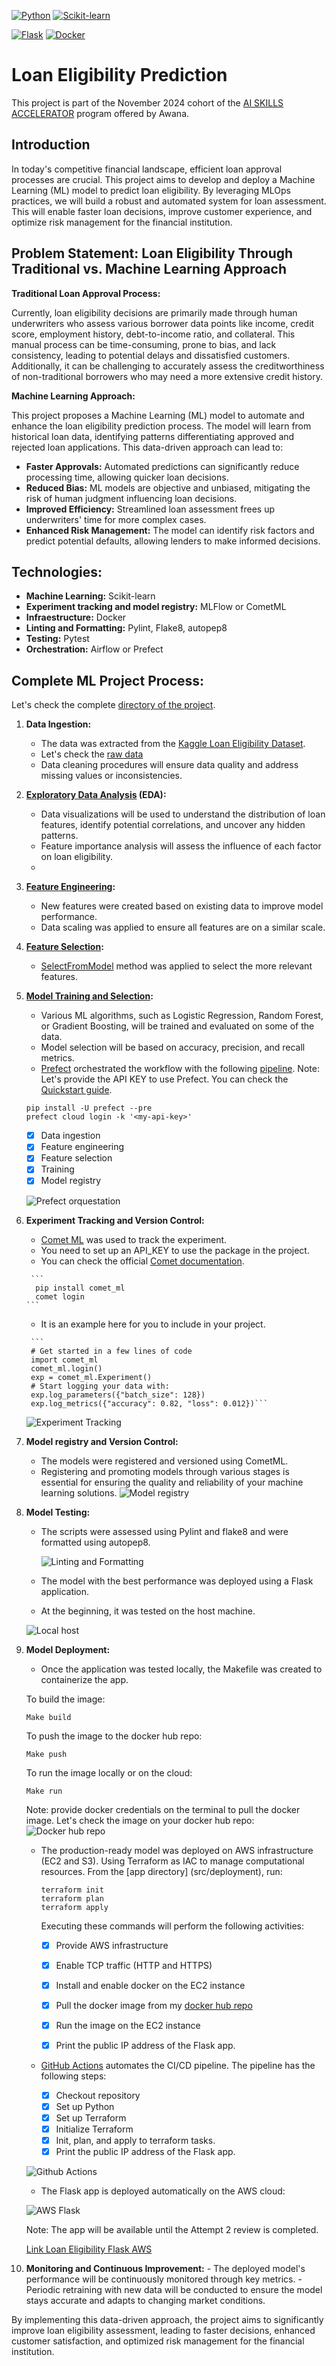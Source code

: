 [![Python](https://img.shields.io/badge/python-3.x-brightgreen.svg)](https://www.python.org/)
[![Scikit-learn](https://img.shields.io/badge/scikit--learn-v0.24-blue.svg)](https://scikit-learn.org/stable/)

[![Flask](https://img.shields.io/badge/flask-%23000.svg?style=for-the-badge&logo=flask&logoColor=white)](https://flask.palletsprojects.com/en/3.0.x/)
[![Docker](https://img.shields.io/badge/docker-%230db7ed.svg?style=for-the-badge&logo=docker&logoColor=white)](https://www.docker.com/)

# Loan Eligibility Prediction

This project is part of the  November 2024 cohort of the [AI SKILLS ACCELERATOR](https://www.awana.io/ai-skills-accelerator-program) program offered by Awana.
## Introduction
In today's competitive financial landscape, efficient loan approval processes are crucial. This project aims to develop and deploy a Machine Learning (ML) model to predict loan eligibility. By leveraging MLOps practices, we will build a robust and automated system for loan assessment. This will enable faster loan decisions, improve customer experience, and optimize risk management for the financial institution.

## Problem Statement: Loan Eligibility Through Traditional vs. Machine Learning Approach

**Traditional Loan Approval Process:**

Currently, loan eligibility decisions are primarily made through human underwriters who assess various borrower data points like income, credit score, employment history, debt-to-income ratio, and collateral. This manual process can be time-consuming, prone to bias, and lack consistency, leading to potential delays and dissatisfied customers. Additionally, it can be challenging to accurately assess the creditworthiness of non-traditional borrowers who may need a more extensive credit history.

**Machine Learning Approach:**

This project proposes a Machine Learning (ML) model to automate and enhance the loan eligibility prediction process. The model will learn from historical loan data, identifying patterns differentiating approved and rejected loan applications. This data-driven approach can lead to:

-   **Faster Approvals:** Automated predictions can significantly reduce processing time, allowing quicker loan decisions.
-   **Reduced Bias:** ML models are objective and unbiased, mitigating the risk of human judgment influencing loan decisions.
-   **Improved Efficiency:** Streamlined loan assessment frees up underwriters' time for more complex cases.
-   **Enhanced Risk Management:** The model can identify risk factors and predict potential defaults, allowing lenders to make informed decisions.

## Technologies:
* **Machine Learning:** Scikit-learn
* **Experiment tracking and model registry:** MLFlow or CometML
* **Infraestructure:** Docker
* **Linting and Formatting:** Pylint, Flake8, autopep8
* **Testing:** Pytest
* **Orchestration:** Airflow or Prefect

## Complete ML Project Process:
Let's check the complete [directory of the project](https://github.com/beotavalo/loan-elegibility-prediction/blob/main/directory.txt).
1.  **Data Ingestion:**
    - The data was extracted from the [Kaggle Loan Eligibility Dataset](https://www.kaggle.com/code/vikasukani/loan-eligibility-prediction-machine-learning/input).
    -   Let's check the [raw data](https://github.com/beotavalo/loan-elegibility-prediction/tree/main/data/raw)
    -   Data cleaning procedures will ensure data quality and address missing values or inconsistencies.
      
2.  **[Exploratory Data Analysis](https://github.com/beotavalo/loan-elegibility-prediction/blob/main/notebooks/EDA.ipynb) (EDA):**
    -   Data visualizations will be used to understand the distribution of loan features, identify potential correlations, and uncover any hidden patterns.
    -   Feature importance analysis will assess the influence of each factor on loan eligibility.
    -   
3.  **[Feature Engineering](https://github.com/beotavalo/loan-elegibility-prediction/blob/main/notebooks/Feature%20Engineering.ipynb):**
    - New features were created based on existing data to improve model performance.
    - Data scaling was applied to ensure all features are on a similar scale.

4.  **[Feature Selection](https://github.com/beotavalo/loan-elegibility-prediction/blob/main/notebooks/Feature%20Selection.ipynb):**
    -   [SelectFromModel](https://scikit-learn.org/stable/modules/generated/sklearn.feature_selection.SelectFromModel.html) method was applied to select the more relevant features.
      
5.  **[Model Training and Selection](https://github.com/beotavalo/loan-elegibility-prediction/blob/main/notebooks/Modeling.ipynb):**
    -   Various ML algorithms, such as Logistic Regression, Random Forest, or Gradient Boosting, will be trained and evaluated on some of the data.
    -   Model selection will be based on accuracy, precision, and recall metrics.
    -   [Prefect](https://www.prefect.io/) orchestrated the workflow with the following [pipeline](https://github.com/beotavalo/loan-elegibility-prediction/blob/main/src/orchestrate.py).
      Note: Let's provide the API KEY to use Prefect. You can check the [Quickstart guide](https://docs-3.prefect.io/3.0rc/manage/cloud/manage-users/api-keys).
    ```
    pip install -U prefect --pre
    prefect cloud login -k '<my-api-key>'
    ```
       
    - [x] Data ingestion
    - [x] Feature engineering
    - [x] Feature selection
    - [x] Training
    - [x] Model registry
      
     ![Prefect orquestation](/images/Prefect_workflow_orquestation.jpg)
      
6.  **Experiment Tracking and Version Control:**
       - [Comet ML](https://www.comet.com/site/) was used to track the experiment.
       - You need to set up an API_KEY to use the package in the project.    
       -  You can check the official [Comet documentation](https://www.comet.com/docs/v2/).
         
         ```
          pip install comet_ml
          comet login
        ```
       -  It is an example here for you to include in your project.
    
         ```
         # Get started in a few lines of code
         import comet_ml
         comet_ml.login()
         exp = comet_ml.Experiment()
         # Start logging your data with:
         exp.log_parameters({"batch_size": 128})
         exp.log_metrics({"accuracy": 0.82, "loss": 0.012})```
    ![Experiment Tracking](/images/Comet_experiment_traking.jpg)

8.  **Model registry and Version Control:**
    -   The models were registered and versioned using CometML. 
    -   Registering and promoting models through various stages is essential for ensuring the quality and reliability of your machine learning solutions.
      ![Model registry](/images/Model_registry.jpg)
     
9.  **Model Testing:**
    - The scripts were assessed using Pylint and flake8 and were formatted using autopep8.
  
         ![Linting and Formatting](/images/Flake8.jpg)
      
    - The model with the best performance was deployed using a Flask application.
    -   At the beginning, it was tested on the host machine.
       
      ![Local host](https://github.com/beotavalo/loan-elegibility-prediction/blob/main/images/Local%20app2.jpg)
      
10.  **Model Deployment:**
     -   Once the application was tested locally, the Makefile was created to containerize the app.
   
     To build the image:

     ```
     Make build
     ```

     To push the image to the docker hub repo:
     
     ```
     Make push
     ```
     
     To run the image locally or on the cloud:
     
     ```
     Make run
     ```

     Note: provide docker credentials on the terminal to pull the docker image.
     Let's check the image on your docker hub repo:
     ![Docker hub repo](/images/Dockerhub.jpg)

     - The production-ready model was deployed on AWS infrastructure (EC2 and S3). Using Terraform as IAC to manage computational resources. From the [app directory] (src/deployment), run:
       ```
       terraform init
       terraform plan
       terraform apply
       ```

       Executing these commands will perform the following activities:
       - [x] Provide AWS infrastructure
       - [x] Enable TCP traffic (HTTP and HTTPS)
       - [x] Install and enable docker on the EC2 instance
       - [x] Pull the docker image from my [docker hub repo](https://hub.docker.com/repository/docker/botavalo/flask-app/general)
       - [x] Run the image on the EC2 instance
       - [x] Print the public IP address of the Flask app. 
   
    
     -  [GitHub  Actions](https://github.com/beotavalo/loan-elegibility-prediction/blob/main/.github/workflows/main.yml) automates the CI/CD pipeline. The pipeline has the following steps:
        - [x] Checkout repository
        - [x] Set up Python
        - [x] Set up Terraform
        - [x] Initialize Terraform
        - [x] Init, plan, and apply to terraform tasks.
        - [x] Print the public IP address of the Flask app.
              
     ![Github Actions](https://github.com/beotavalo/loan-elegibility-prediction/blob/main/images/CICD%20Actions.jpg)

     - The Flask app is deployed automatically on the AWS cloud:

     ![AWS Flask](https://github.com/beotavalo/loan-elegibility-prediction/blob/main/images/EC2%20deployment.jpg)

       Note: The app will be available until the Attempt 2 review is completed.
     
     [Link Loan Eligibility Flask AWS](http://52.207.233.22/)
      
12.  **Monitoring and Continuous Improvement:**
    -   The deployed model's performance will be continuously monitored through key metrics.
    -   Periodic retraining with new data will be conducted to ensure the model stays accurate and adapts to changing market conditions.

By implementing this data-driven approach, the project aims to significantly improve loan eligibility assessment, leading to faster decisions, enhanced customer satisfaction, and optimized risk management for the financial institution.
